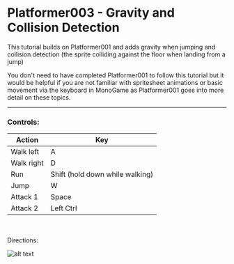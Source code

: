 ﻿# Platformer003 - Gravity and Collision Detection

This tutorial builds on Platformer001 and adds gravity when jumping and collision detection (the sprite colliding against the floor when landing from a jump)

You don't need to have completed Platformer001 to follow this tutorial but it would be helpful if you are not familiar with spritesheet animations or basic movement via the keyboard in MonoGame as Platformer001 goes into more detail on these topics.

---
### Controls:

| Action      | Key       |
| --------    | -------   |
| Walk left   | A         |
| Walk right  | D         |
| Run         | Shift (hold down while walking)    |
| Jump        | W         |
| Attack 1    | Space     |
| Attack 2    | Left Ctrl |

\
\
Directions:

![alt text](Vector2_Directions.png "Title")


